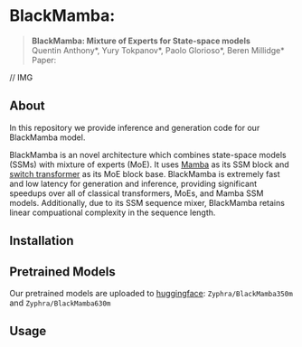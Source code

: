 # BlackMamba: 


> **BlackMamba: Mixture of Experts for State-space models**\
> Quentin Anthony*, Yury Tokpanov*, Paolo Glorioso*, Beren Millidge*\
> Paper:

// IMG

## About
In this repository we provide inference and generation code for our BlackMamba model. 

BlackMamba is an novel architecture which combines state-space models (SSMs) with mixture of experts (MoE). It uses [Mamba](https://arxiv.org/abs/2312.00752) as its SSM block and [switch transformer](https://arxiv.org/abs/2101.03961) as its MoE block base. BlackMamba is extremely fast and low latency for generation and inference, providing significant speedups over all of classical transformers, MoEs, and Mamba SSM models. Additionally, due to its SSM sequence mixer, BlackMamba retains linear compuational complexity in the sequence length. 

## Installation



## Pretrained Models

Our pretrained models are uploaded to [huggingface](LINK): `Zyphra/BlackMamba350m` and `Zyphra/BlackMamba630m`

## Usage

